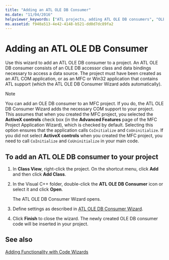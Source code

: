 ```yaml
---
title: "Adding an ATL OLE DB Consumer"
ms.date: "11/04/2016"
helpviewer_keywords: ["ATL projects, adding ATL OLE DB consumers", "OLE DB, adding ATL OLE DB consumer to projects", "ATL OLE DB consumers"]
ms.assetid: f940a513-4e42-4148-b521-dd0d7dc89fa2
---
```

# Adding an ATL OLE DB Consumer

Use this wizard to add an ATL OLE DB consumer to a project. An ATL OLE DB consumer consists of an OLE DB accessor class and data bindings necessary to access a data source. The project must have been created as an ATL COM application, or as an MFC or Win32 application that contains ATL support (which the ATL OLE DB Consumer Wizard adds automatically).

> [!NOTE]
> You can add an OLE DB consumer to an MFC project. If you do, the ATL OLE DB Consumer Wizard adds the necessary COM support to your project. This assumes that when you created the MFC project, you selected the **ActiveX controls** check box (in the **Advanced Features** page of the MFC Project Application Wizard), which is checked by default. Selecting this option ensures that the application calls `CoInitialize` and `CoUninitialize`. If you did not select **ActiveX controls** when you created the MFC project, you need to call `CoInitialize` and `CoUninitialize` in your main code.

## To add an ATL OLE DB consumer to your project

1. In **Class View**, right-click the project. On the shortcut menu, click **Add** and then click **Add Class**.

1. In the Visual C++ folder, double-click the **ATL OLE DB Consumer** icon or select it and click **Open**.

   The ATL OLE DB Consumer Wizard opens.

1. Define settings as described in [ATL OLE DB Consumer Wizard](../../atl/reference/atl-ole-db-consumer-wizard.md).

1. Click **Finish** to close the wizard. The newly created OLE DB consumer code will be inserted in your project.

## See also

[Adding Functionality with Code Wizards](../../ide/adding-functionality-with-code-wizards-cpp.md)

